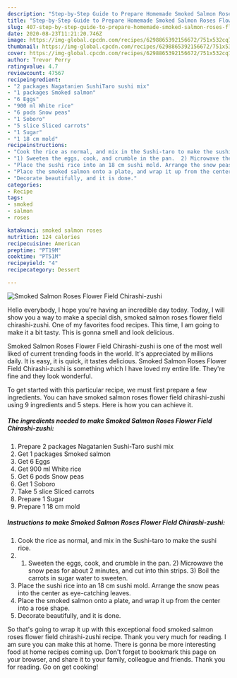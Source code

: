 ```yaml
---
description: "Step-by-Step Guide to Prepare Homemade Smoked Salmon Roses Flower Field Chirashi-zushi"
title: "Step-by-Step Guide to Prepare Homemade Smoked Salmon Roses Flower Field Chirashi-zushi"
slug: 407-step-by-step-guide-to-prepare-homemade-smoked-salmon-roses-flower-field-chirashi-zushi
date: 2020-08-23T11:21:20.746Z
image: https://img-global.cpcdn.com/recipes/6298865392156672/751x532cq70/smoked-salmon-roses-flower-field-chirashi-zushi-recipe-main-photo.jpg
thumbnail: https://img-global.cpcdn.com/recipes/6298865392156672/751x532cq70/smoked-salmon-roses-flower-field-chirashi-zushi-recipe-main-photo.jpg
cover: https://img-global.cpcdn.com/recipes/6298865392156672/751x532cq70/smoked-salmon-roses-flower-field-chirashi-zushi-recipe-main-photo.jpg
author: Trevor Perry
ratingvalue: 4.7
reviewcount: 47567
recipeingredient:
- "2 packages Nagatanien SushiTaro sushi mix"
- "1 packages Smoked salmon"
- "6 Eggs"
- "900 ml White rice"
- "6 pods Snow peas"
- "1 Soboro"
- "5 slice Sliced carrots"
- "1 Sugar"
- "1 18 cm mold"
recipeinstructions:
- "Cook the rice as normal, and mix in the Sushi-taro to make the sushi rice."
- "1) Sweeten the eggs, cook, and crumble in the pan.  2) Microwave the snow peas for about 2 minutes, and cut into thin strips.  3) Boil the carrots in sugar water to sweeten."
- "Place the sushi rice into an 18 cm sushi mold. Arrange the snow peas into the center as eye-catching leaves."
- "Place the smoked salmon onto a plate, and wrap it up from the center into a rose shape."
- "Decorate beautifully, and it is done."
categories:
- Recipe
tags:
- smoked
- salmon
- roses

katakunci: smoked salmon roses 
nutrition: 124 calories
recipecuisine: American
preptime: "PT19M"
cooktime: "PT51M"
recipeyield: "4"
recipecategory: Dessert

---
```



![Smoked Salmon Roses Flower Field Chirashi-zushi](https://img-global.cpcdn.com/recipes/6298865392156672/751x532cq70/smoked-salmon-roses-flower-field-chirashi-zushi-recipe-main-photo.jpg)

Hello everybody, I hope you're having an incredible day today. Today, I will show you a way to make a special dish, smoked salmon roses flower field chirashi-zushi. One of my favorites food recipes. This time, I am going to make it a bit tasty. This is gonna smell and look delicious.



Smoked Salmon Roses Flower Field Chirashi-zushi is one of the most well liked of current trending foods in the world. It's appreciated by millions daily. It is easy, it is quick, it tastes delicious. Smoked Salmon Roses Flower Field Chirashi-zushi is something which I have loved my entire life. They're fine and they look wonderful.


To get started with this particular recipe, we must first prepare a few ingredients. You can have smoked salmon roses flower field chirashi-zushi using 9 ingredients and 5 steps. Here is how you can achieve it.

<!--inarticleads1-->

##### The ingredients needed to make Smoked Salmon Roses Flower Field Chirashi-zushi:

1. Prepare 2 packages Nagatanien Sushi-Taro sushi mix
1. Get 1 packages Smoked salmon
1. Get 6 Eggs
1. Get 900 ml White rice
1. Get 6 pods Snow peas
1. Get 1 Soboro
1. Take 5 slice Sliced carrots
1. Prepare 1 Sugar
1. Prepare 1 18 cm mold




<!--inarticleads2-->

##### Instructions to make Smoked Salmon Roses Flower Field Chirashi-zushi:

1. Cook the rice as normal, and mix in the Sushi-taro to make the sushi rice.
1. 1) Sweeten the eggs, cook, and crumble in the pan.  2) Microwave the snow peas for about 2 minutes, and cut into thin strips.  3) Boil the carrots in sugar water to sweeten.
1. Place the sushi rice into an 18 cm sushi mold. Arrange the snow peas into the center as eye-catching leaves.
1. Place the smoked salmon onto a plate, and wrap it up from the center into a rose shape.
1. Decorate beautifully, and it is done.




So that's going to wrap it up with this exceptional food smoked salmon roses flower field chirashi-zushi recipe. Thank you very much for reading. I am sure you can make this at home. There is gonna be more interesting food at home recipes coming up. Don't forget to bookmark this page on your browser, and share it to your family, colleague and friends. Thank you for reading. Go on get cooking!
